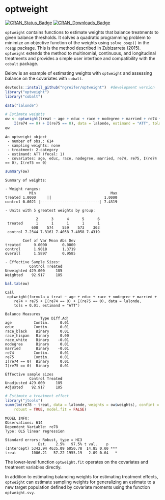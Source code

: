 
<!-- README.md is generated from README.Rmd. Please edit that file -->

# optweight

[![CRAN\_Status\_Badge](http://r-pkg.org/badges/version-last-release/optweight?color=0047ab)](https://cran.r-project.org/package=optweight)
[![CRAN\_Downloads\_Badge](http://cranlogs.r-pkg.org/badges/optweight?color=0047ab)](https://cran.r-project.org/package=optweight)

`optweight` contains functions to estimate weights that balance
treatments to given balance thresholds. It solves a quadratic
programming problem to minimize an objective function of the weights
using `solve_osqp()` in the `rosqp` package. This is the method
described in Zubizarreta (2015). `optweight` extends the method to
multinomial, continuous, and longitudinal treatments and provides a
simple user interface and compatibility with the `cobalt` package.

Below is an example of estimating weights with `optweight` and assessing
balance on the covariates with `cobalt`.

``` r
devtools::install_github("ngreifer/optweight")  #development version
library("optweight")
library("cobalt")
```

``` r
data("lalonde")

# Estimate weights
ow <- optweight(treat ~ age + educ + race + nodegree + married + re74 + re75 + 
    I(re74 == 0) + I(re75 == 0), data = lalonde, estimand = "ATT", tols = 0.01)
ow
```

    An optweight object
     - number of obs.: 614
     - sampling weights: none
     - treatment: 2-category
     - estimand: ATT (focal: 1)
     - covariates: age, educ, race, nodegree, married, re74, re75, I(re74 == 0), I(re75 == 0)

``` r
summary(ow)
```

    Summary of weights:
    
    - Weight ranges:
               Min                                  Max
    treated 1.0000     ||                        1.0000
    control 0.0021 |---------------------------| 7.4319
    
    - Units with 5 greatest weights by group:
                                               
                  2      3      4      5      6
     treated      1      1      1      1      1
                608    574    559    573    303
     control 7.2344 7.3161 7.4058 7.4058 7.4319
    
            Coef of Var Mean Abs Dev
    treated      0.0000       0.0000
    control      1.9018       1.3719
    overall      1.5897       0.9585
    
    - Effective Sample Sizes:
               Control Treated
    Unweighted 429.000     185
    Weighted    92.917     185

``` r
bal.tab(ow)
```

    Call
     optweight(formula = treat ~ age + educ + race + nodegree + married + 
        re74 + re75 + I(re74 == 0) + I(re75 == 0), data = lalonde, 
        tols = 0.01, estimand = "ATT")
    
    Balance Measures
                    Type Diff.Adj
    age          Contin.     0.01
    educ         Contin.     0.01
    race_black    Binary     0.01
    race_hispan   Binary     0.00
    race_white    Binary    -0.01
    nodegree      Binary     0.01
    married       Binary    -0.01
    re74         Contin.     0.01
    re75         Contin.     0.01
    I(re74 == 0)  Binary     0.01
    I(re75 == 0)  Binary     0.01
    
    Effective sample sizes
               Control Treated
    Unadjusted 429.000     185
    Adjusted    92.917     185

``` r
# Estimate a treatment effect
library("jtools")
summ(lm(re78 ~ treat, data = lalonde, weights = ow$weights), confint = TRUE, 
    robust = TRUE, model.fit = FALSE)
```

    MODEL INFO:
    Observations: 614
    Dependent Variable: re78
    Type: OLS linear regression 
    
    Standard errors: Robust, type = HC3
                   Est.    2.5%   97.5% t val.    p    
    (Intercept) 5342.94 4635.09 6050.78  14.85 0.00 ***
    treat       1006.21   57.22 1955.19   2.09 0.04   *

The lower-level function `optweight.fit` operates on the covariates and
treatment variables directly.

In addition to estimating balancing weights for estimating treatment
effects, `optweight` can estimate sampling weights for generalizing an
estimate to a new target population defined by covariate moments using
the function `optweight.svy`.

